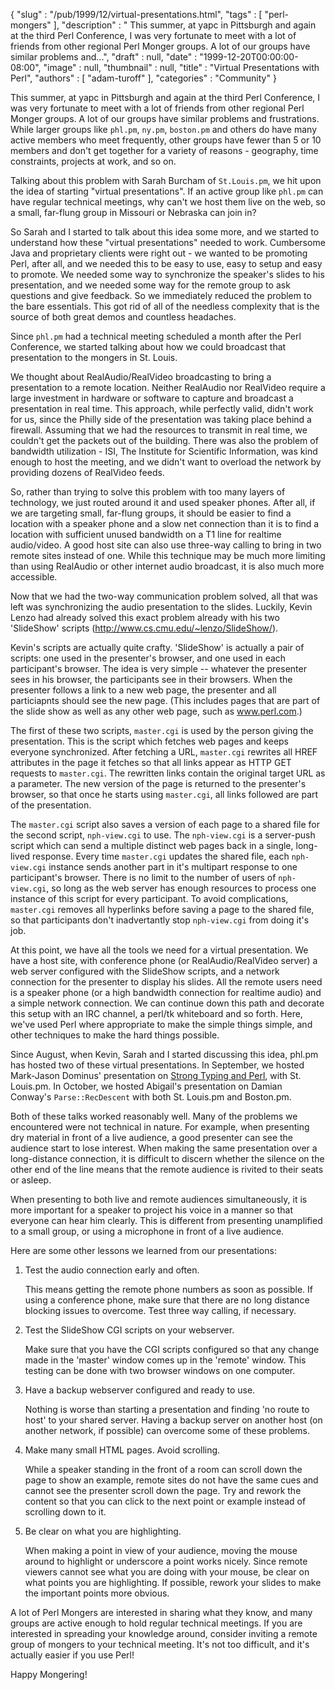 {
   "slug" : "/pub/1999/12/virtual-presentations.html",
   "tags" : [
      "perl-mongers"
   ],
   "description" : " This summer, at yapc in Pittsburgh and again at the third Perl Conference, I was very fortunate to meet with a lot of friends from other regional Perl Monger groups. A lot of our groups have similar problems and...",
   "draft" : null,
   "date" : "1999-12-20T00:00:00-08:00",
   "image" : null,
   "thumbnail" : null,
   "title" : "Virtual Presentations with Perl",
   "authors" : [
      "adam-turoff"
   ],
   "categories" : "Community"
}



This summer, at yapc in Pittsburgh and again at the third Perl Conference, I was very fortunate to meet with a lot of friends from other regional Perl Monger groups. A lot of our groups have similar problems and frustrations. While larger groups like `phl.pm`, `ny.pm`, `boston.pm` and others do have many active members who meet frequently, other groups have fewer than 5 or 10 members and don't get together for a variety of reasons - geography, time constraints, projects at work, and so on.

Talking about this problem with Sarah Burcham of `St.Louis.pm`, we hit upon the idea of starting "virtual presentations". If an active group like `phl.pm` can have regular technical meetings, why can't we host them live on the web, so a small, far-flung group in Missouri or Nebraska can join in?

So Sarah and I started to talk about this idea some more, and we started to understand how these "virtual presentations" needed to work. Cumbersome Java and proprietary clients were right out - we wanted to be promoting Perl, after all, and we needed this to be easy to use, easy to setup and easy to promote. We needed some way to synchronize the speaker's slides to his presentation, and we needed some way for the remote group to ask questions and give feedback. So we immediately reduced the problem to the bare essentials. This got rid of all of the needless complexity that is the source of both great demos and countless headaches.

Since `phl.pm` had a technical meeting scheduled a month after the Perl Conference, we started talking about how we could broadcast that presentation to the mongers in St. Louis.

We thought about RealAudio/RealVideo broadcasting to bring a presentation to a remote location. Neither RealAudio nor RealVideo require a large investment in hardware or software to capture and broadcast a presentation in real time. This approach, while perfectly valid, didn't work for us, since the Philly side of the presentation was taking place behind a firewall. Assuming that we had the resources to transmit in real time, we couldn't get the packets out of the building. There was also the problem of bandwidth utilization - ISI, The Institute for Scientific Information, was kind enough to host the meeting, and we didn't want to overload the network by providing dozens of RealVideo feeds.

So, rather than trying to solve this problem with too many layers of technology, we just routed around it and used speaker phones. After all, if we are targeting small, far-flung groups, it should be easier to find a location with a speaker phone and a slow net connection than it is to find a location with sufficient unused bandwidth on a T1 line for realtime audio/video. A good host site can also use three-way calling to bring in two remote sites instead of one. While this technique may be much more limiting than using RealAudio or other internet audio broadcast, it is also much more accessible.

Now that we had the two-way communication problem solved, all that was left was synchronizing the audio presentation to the slides. Luckily, Kevin Lenzo had already solved this exact problem already with his two 'SlideShow' scripts (<http://www.cs.cmu.edu/~lenzo/SlideShow/>).

Kevin's scripts are actually quite crafty. 'SlideShow' is actually a pair of scripts: one used in the presenter's browser, and one used in each participant's browser. The idea is very simple -- whatever the presenter sees in his browser, the participants see in their browsers. When the presenter follows a link to a new web page, the presenter and all particiapnts should see the new page. (This includes pages that are part of the slide show as well as any other web page, such as www.perl.com.)

The first of these two scripts, `master.cgi` is used by the person giving the presentation. This is the script which fetches web pages and keeps everyone synchronized. After fetching a URL, `master.cgi` rewrites all HREF attributes in the page it fetches so that all links appear as HTTP GET requests to `master.cgi`. The rewritten links contain the original target URL as a parameter. The new version of the page is returned to the presenter's browser, so that once he starts using `master.cgi`, all links followed are part of the presentation.

The `master.cgi` script also saves a version of each page to a shared file for the second script, `nph-view.cgi` to use. The `nph-view.cgi` is a server-push script which can send a multiple distinct web pages back in a single, long-lived response. Every time `master.cgi` updates the shared file, each `nph-view.cgi` instance sends another part in it's multipart response to one participant's browser. There is no limit to the number of users of `nph-view.cgi`, so long as the web server has enough resources to process one instance of this script for every participant. To avoid complications, `master.cgi` removes all hyperlinks before saving a page to the shared file, so that participants don't inadvertantly stop `nph-view.cgi` from doing it's job.

At this point, we have all the tools we need for a virtual presentation. We have a host site, with conference phone (or RealAudio/RealVideo server) a web server configured with the SlideShow scripts, and a network connection for the presenter to display his slides. All the remote users need is a speaker phone (or a high bandwidth connection for realtime audio) and a simple network connection. We can continue down this path and decorate this setup with an IRC channel, a perl/tk whiteboard and so forth. Here, we've used Perl where appropriate to make the simple things simple, and other techniques to make the hard things possible.

Since August, when Kevin, Sarah and I started discussing this idea, phl.pm has hosted two of these virtual presentations. In September, we hosted Mark-Jason Dominus' presentation on [Strong Typing and Perl](http://www.plover.com/~mjd/perl/yak/#typing), with St. Louis.pm. In October, we hosted Abigail's presentation on Damian Conway's `Parse::RecDescent` with both St. Louis.pm and Boston.pm.

Both of these talks worked reasonably well. Many of the problems we encountered were not technical in nature. For example, when presenting dry material in front of a live audience, a good presenter can see the audience start to lose interest. When making the same presentation over a long-distance connection, it is difficult to discern whether the silence on the other end of the line means that the remote audience is rivited to their seats or asleep.

When presenting to both live and remote audiences simultaneously, it is more important for a speaker to project his voice in a manner so that everyone can hear him clearly. This is different from presenting unamplified to a small group, or using a microphone in front of a live audience.

Here are some other lessons we learned from our presentations:

1.  Test the audio connection early and often.

    This means getting the remote phone numbers as soon as possible. If using a conference phone, make sure that there are no long distance blocking issues to overcome. Test three way calling, if necessary.

2.  Test the SlideShow CGI scripts on your webserver.

    Make sure that you have the CGI scripts configured so that any change made in the 'master' window comes up in the 'remote' window. This testing can be done with two browser windows on one computer.

3.  Have a backup webserver configured and ready to use.

    Nothing is worse than starting a presentation and finding 'no route to host' to your shared server. Having a backup server on another host (on another network, if possible) can overcome some of these problems.

4.  Make many small HTML pages. Avoid scrolling.

    While a speaker standing in the front of a room can scroll down the page to show an example, remote sites do not have the same cues and cannot see the presenter scroll down the page. Try and rework the content so that you can click to the next point or example instead of scrolling down to it.

5.  Be clear on what you are highlighting.

    When making a point in view of your audience, moving the mouse around to highlight or underscore a point works nicely. Since remote viewers cannot see what you are doing with your mouse, be clear on what points you are highlighting. If possible, rework your slides to make the important points more obvious.

A lot of Perl Mongers are interested in sharing what they know, and many groups are active enough to hold regular technical meetings. If you are interested in spreading your knowledge around, consider inviting a remote group of mongers to your technical meeting. It's not too difficult, and it's actually easier if you use Perl!

Happy Mongering!
